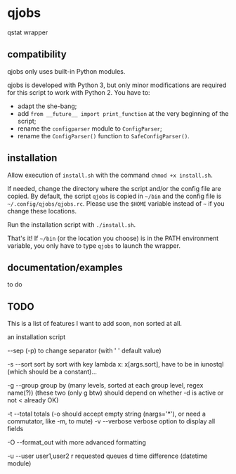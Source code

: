 # qjobs

qstat wrapper

## compatibility

qjobs only uses built-in Python modules.

qjobs is developed with Python 3, but only minor
modifications are required for this script to work with
Python 2.
You have to:
- adapt the she-bang;
- add `from __future__ import print_function` at the very beginning
of the script;
- rename the `configparser` module to `ConfigParser`;
- rename the `ConfigParser()` function to `SafeConfigParser()`.

## installation

Allow execution of `install.sh` with the command `chmod +x install.sh`.

If needed, change the directory where the script and/or the config file are
copied. By default, the script `qjobs` is copied in `~/bin` and the config file
is `~/.config/qjobs/qjobs.rc`. Please use the `$HOME` variable instead of `~` if
you change these locations.

Run the installation script with `./install.sh`.

That's it! If `~/bin` (or the location you choose) is in the PATH environment
variable, you only have to type `qjobs` to launch the wrapper.

## documentation/examples

to do

## TODO

This is a list of features I want to add soon, non sorted at all.

an installation script

--sep (-p) to change separator (with '   ' default value)

-s --sort sort by sort with key lambda x: x[args.sort], have to be in iunostql (which should be a constant)...

-g --group group by (many levels, sorted at each group level, regex name(?))
(these two (only g btw) should depend on whether -d is active or not < already OK)

-t --total totals (-o should accept empty string (nargs='\*'), or need a commutator, like -m, to mute)
-v --verbose verbose option to display all fields

-O --format\_out with more advanced formatting

-u --user user1,user2
r requested queues
d time difference (datetime module)

